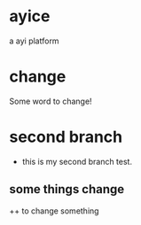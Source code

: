 # ayice
a ayi platform

# change

Some word to change!


# second branch
+ this is my second branch test.
## some things change
++ to change something
